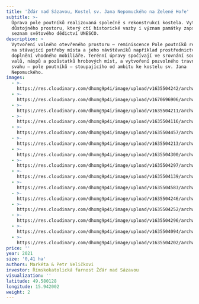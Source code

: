 ```yaml
---
title: 'Žďár nad Sázavou, Kostel sv. Jana Nepomuckého na Zelené Hoře'
subtitle: >-
  Úprava pole poutníků realizovaná společně s rekonstrukcí kostela. Vytvoření
  důstojného prostoru, který ctí historické vazby i význam památky zapsané na
  seznam světového dědictví UNESCO.
description: >
  Vytvoření volného otevřeného prostoru – reminiscence Pole poutníků reagující
  na stávající potřeby místa a jeho návštěvníků například prostřednictvím
  doplnění vhodného mobiliáře. Terénní úpravy spočívají ve srovnání současných
  valů, náspů a pozůstatků hrobových míst, a vytvoření pozvolného travnatého
  svahu – pole poutníků – stoupajícího od ambitu ke kostelu sv. Jana
  Nepomuckého.
images:
  - >-
    https://res.cloudinary.com/dhxmg9p4i/image/upload/v1635504242/archweb/DSCF4304_4_bxy7ja.jpg
  - >-
    https://res.cloudinary.com/dhxmg9p4i/image/upload/v1670696906/archweb/DSCF8296_aze8vg.jpg
  - >-
    https://res.cloudinary.com/dhxmg9p4i/image/upload/v1635504211/archweb/DSCF4310_jsgyb8.jpg
  - >-
    https://res.cloudinary.com/dhxmg9p4i/image/upload/v1635504116/archweb/DSCF4237_ngjwir.jpg
  - >-
    https://res.cloudinary.com/dhxmg9p4i/image/upload/v1635504457/archweb/DSCF4263_hd8nto.jpg
  - >-
    https://res.cloudinary.com/dhxmg9p4i/image/upload/v1635504213/archweb/DSCF4308_wvucsc.jpg
  - >-
    https://res.cloudinary.com/dhxmg9p4i/image/upload/v1635504300/archweb/DSCF4276_mujexr.jpg
  - >-
    https://res.cloudinary.com/dhxmg9p4i/image/upload/v1635504297/archweb/DSCF4282_asiuuh.jpg
  - >-
    https://res.cloudinary.com/dhxmg9p4i/image/upload/v1635504139/archweb/DSCF4240_whn06q.jpg
  - >-
    https://res.cloudinary.com/dhxmg9p4i/image/upload/v1635504583/archweb/DSCF4333_p7uvkp.jpg
  - >-
    https://res.cloudinary.com/dhxmg9p4i/image/upload/v1635504246/archweb/DSCF4292_jhon2w.jpg
  - >-
    https://res.cloudinary.com/dhxmg9p4i/image/upload/v1635504252/archweb/DSCF4297_pyuejq.jpg
  - >-
    https://res.cloudinary.com/dhxmg9p4i/image/upload/v1635504296/archweb/DSCF4245_i8mx2m.jpg
  - >-
    https://res.cloudinary.com/dhxmg9p4i/image/upload/v1635504094/archweb/DSCF4232_njyzik.jpg
  - >-
    https://res.cloudinary.com/dhxmg9p4i/image/upload/v1635504202/archweb/DSCF4309_pjvyn1.jpg
price: ''
year: 2021
size: '0,41 ha'
authors: Markéta & Petr Veličkovi
investor: Římskokatolická farnost Žďár nad Sázavou
visualization: ''
latitude: 49.580128
longitude: 15.942002
weight: 2
---
```


